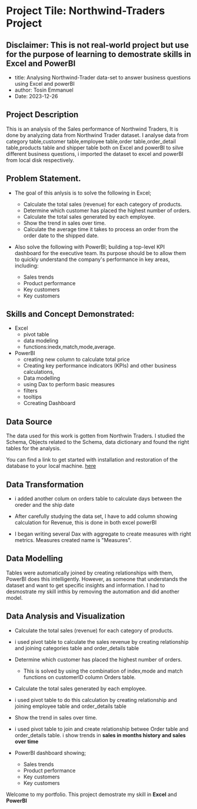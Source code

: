 # Project Tile: Northwind-Traders Project

## Disclaimer: This is not real-world project but use for the purpose of learning to demostrate skills in Excel and PowerBI

- title: Analysing Northwind-Trader data-set to answer business questions using Excel and powerBI
- author: Tosin Emmanuel
- Date: 2023-12-26

## Project Description

This is an analysis of the Sales performance of Northwind Traders, It is done by analyzing data from Northwind Trader dataset.
I analyse data from category table,customer table,employee table,order table,order_detail table,products table and shipper table both on Excel and powerBI to silve different business questions, i imported the dataset to excel and powerBI from local disk respectively.

## Problem Statement.

- The goal of this anlysis is to solve the following in Excel;
  - Calculate the total sales (revenue) for each category of products.
  - Determine which customer has placed the highest number of orders.
  - Calculate the total sales generated by each employee.
  - Show the trend in sales over time.
  - Calculate the average time it takes to process an order from the order date to the
shipped date.

- Also solve the following with PowerBI;
building a top-level KPI dashboard for the executive team. Its purpose should be to allow them to quickly understand the company's performance in key areas, including:
  - Sales trends
  - Product performance
  - Key customers
  - Key customers

## Skills and Concept Demonstrated:

- Excel
  - pivot table
  - data modeling
  - functions:inedx,match,mode,average.
- PowerBI
  - creating new column to calculate total price
  - Creating key performance indicators (KPIs) and other business calculations,
  - Data modelling
  - using Dax to perform basic measures
  - filters
  - tooltips
  - Ccreating Dashboard

 ## Data Source

 The data used for this work is gotten from Northwin Traders. I studied the Schema, Objects related to the Schema, data dictionary and found the right tables for the analysis.

You can find a link to get started with installation and restoration of the database to your local machine. [here](https://maven-datasets.s3.amazonaws.com/Northwind+Traders/Northwind+Traders.zip)

## Data Transformation

- i added another colum on orders table to calculate days between the oreder and the ship date
- After carefully studying the data set, I have to add column showing calculation for Revenue, this is done in both excel powerBI

- I began writing several Dax with aggregate to create measures with right metrics. Measures  created name is "Measures".

## Data Modelling

Tables were automatically joined by creating relationships with them, PowerBI does this intelligently. However, as someone that understands the dataset and want to get specific insights and information. I had to desmostrate my skill inthis by removing the automation and did another model.

## Data Analysis and Visualization

-  Calculate the total sales (revenue) for each category of products.
  - i used pivot table to calculate the sales revenue by creating relationship and joining categories table and order_details table

- Determine which customer has placed the highest number of orders.
  - This is solved by using the combination of index,mode and match functions on customerID column Orders table.

 - Calculate the total sales generated by each employee.
 - i used pivot table to do this calculation by creating relationship and joining employee table and order_details table

-  Show the trend in sales over time.
  - i used pivot table to join and create relationship betwee  Order table and order_details table. i show trends in  **sales in months history and sales over time**

- PowerBI dashboard showing;
  - Sales trends
  - Product performance
  - Key customers
  - Key customers









Welcome to my portfolio.
This project demostrate my skill in **Excel** and **PowerBI**


